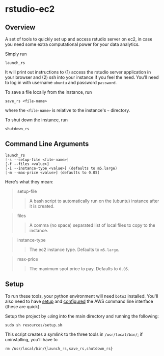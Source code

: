 # rstudio-ec2
## Overview
A set of tools to quickly set up and access rstudio server on ec2, in case you need some extra computational power for your data analytics.

Simply run
```
launch_rs
```
It will print out instructions to (1) access the rstudio server application in your browser and (2) ssh into your instance if you feel the need. You'll need to log in with username `ubuntu` and password `password`.

To save a file locally from the instance, run
```
save_rs <file-name>
```
where the `<file-name>` is relative to the instance's `~` directory.

To shut down the instance, run
```
shutdown_rs
```

## Command Line Arguments
```
launch_rs
[-s --setup-file <file-name>]
[-f --files <value>] 
[-i --instance-type <value>] (defaults to m5.large)
[-m --max-price <value>] (defaults to 0.05)
```

Here's what they mean:
> setup-file
>> A bash script to automatically run on the (ubuntu) instance after it is created.

> files
>> A comma (no space) separated list of local files to copy to the instance.

> instance-type
>> The ec2 instance type. Defaults to `m5.large`.

> max-price
>> The maximum spot price to pay. Defaults to `0.05`.



## Setup
To run these tools, your python environment will need `boto3` installed.
You'll also need to have [setup](https://docs.aws.amazon.com/cli/latest/userguide/installing.html)
and [configured](https://docs.aws.amazon.com/cli/latest/userguide/cli-chap-getting-started.html) the AWS command line interface (these are quick).

Setup the project by `cd`ing into the main directory and running the following:
```
sudo sh resources/setup.sh
```
This script creates a symlink to the three tools in `/usr/local/bin/`; if uninstalling, you'll have to
```
rm /usr/local/bin/{launch_rs,save_rs,shutdown_rs}
```
